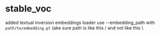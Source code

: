 # stable_voc
added textual inversion embeddings loader
use --embedding_path with ```path/to/embedding.pt``` (ake sure path is like this / and not like this \
